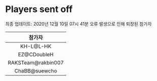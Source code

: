 # Players sent off
최종 업데이트: 2020년 12월 10일 07시 41분
오류 발생으로 인해 퇴장된 참가자




| 참가자 |
|:---:|
| KH-L@L-HK |
| EZ@CDoubleH |
| RAKSTeam@rakbin007 |
| ChaBB@suewcho |